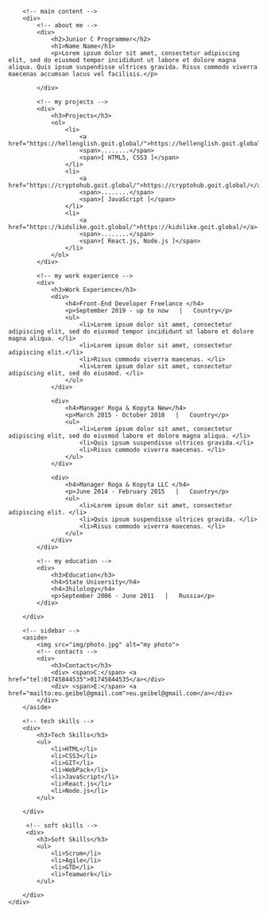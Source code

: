 <!DOCTYPE html>
<html lang="en">
<head>
    <meta charset="UTF-8">
    <meta http-equiv="X-UA-Compatible" content="IE=edge">
    <meta name="viewport" content="width=, initial-scale=1.0">
    <title>My resume</title>
</head>
<body>
    <!-- main -->
    <div>

        <!-- main content -->
        <div>
            <!-- about me -->
            <div>
                <h2>Junior C Programmer</h2>
                <h1>Name Name</h1>
                <p>Lorem ipsum dolor sit amet, consectetur adipiscing elit, sed do eiusmod tempor incididunt ut labore et dolore magna aliqua. Quis ipsum suspendisse ultrices gravida. Risus commodo viverra maecenas accumsan lacus vel facilisis.</p>

            </div>

            <!-- my projects -->
            <div>
                <h3>Projects</h3>
                <ol>
                    <li>
                        <a href="https://hellenglish.goit.global/">https://hellenglish.goit.global/</a>
                        <span>........</span>
                        <span>[ HTML5, CSS3 ]</span>
                    </li>
                    <li>
                        <a href="https://cryptohub.goit.global/">https://cryptohub.goit.global/</a>
                        <span>........</span>
                        <span>[ JavaScript ]</span>
                    </li>
                    <li>
                        <a href="https://kidslike.goit.global/">https://kidslike.goit.global/</a>
                        <span>........</span>
                        <span>[ React.js, Node.js ]</span>
                    </li>
                </ol>
            </div>

            <!-- my work experience -->
            <div>
                <h3>Work Experience</h3>
                <div>
                    <h4>Front-End Developer Freelance </h4>
                    <p>September 2019 - up to now   |   Country</p>
                    <ul>
                        <li>Lorem ipsum dolor sit amet, consectetur adipiscing elit, sed do eiusmod tempor incididunt ut labore et dolore magna aliqua. </li>
                        <li>Lorem ipsum dolor sit amet, consectetur adipiscing elit.</li>
                        <li>Risus commodo viverra maecenas. </li>
                        <li>Lorem ipsum dolor sit amet, consectetur adipiscing elit, sed do eiusmod. </li>
                    </ul>
                </div>

                <div>
                    <h4>Manager Roga & Kopyta New</h4>
                    <p>March 2015 - October 2018   |   Country</p>
                    <ul>
                        <li>Lorem ipsum dolor sit amet, consectetur adipiscing elit, sed do eiusmod labore et dolore magna aliqua. </li>
                        <li>Quis ipsum suspendisse ultrices gravida.</li>
                        <li>Risus commodo viverra maecenas. </li>
                    </ul>
                </div>

                <div>
                    <h4>Manager Roga & Kopyta LLC </h4>
                    <p>June 2014 - February 2015   |   Country</p>
                    <ul>
                        <li>Lorem ipsum dolor sit amet, consectetur adipiscing elit. </li>
                        <li>Quis ipsum suspendisse ultrices gravida. </li>
                        <li>Risus commodo viverra maecenas. </li>
                    </ul>
                </div>
            </div>

            <!-- my education -->
            <div>
                <h3>Education</h3>
                <h4>State University</h4>
                <h4>Зhilology</h4>
                <p>September 2006 - June 2011   |   Russia</p>
            </div>

        </div>

        <!-- sidebar -->
        <aside>
            <img src="img/photo.jpg" alt="my photo">
            <!-- contacts -->
            <div>
                <h3>Contacts</h3>
                <div> <span>C:</span> <a href="tel:01745844535">01745844535</a></div>
                <div> <span>E:</span> <a href="mailto:eu.geibel@gmail.com">eu.geibel@gmail.com</a></div>
            </div>
        </aside>

        <!-- tech skills -->
        <div>
            <h3>Tech Skills</h3>
            <ul>
                <li>HTML</li>
                <li>CSS3</li>
                <li>GIT</li>
                <li>WebPack</li>
                <li>JavaScript</li>
                <li>React.js</li>
                <li>Node.js</li>
            </ul>
            
        </div>

         <!-- soft skills -->
         <div>
            <h3>Soft Skills</h3>
            <ul>
                <li>Scrum</li>
                <li>Agile</li>
                <li>GTD</li>
                <li>Teamwork</li>
            </ul>
            
        </div>
    </div>


</body>
</html>
